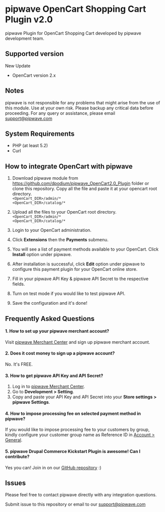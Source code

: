pipwave OpenCart Shopping Cart Plugin v2.0
==========================================
pipwave Plugin for OpenCart Shopping Cart developed by pipwave development team.

Supported version
-----------------
New Update
- OpenCart version 2.x

Notes
-----
pipwave is not responsible for any problems that might arise from the use of this module. 
Use at your own risk. Please backup any critical data before proceeding. For any query or 
assistance, please email support@pipwave.com

System Requirements
--------------------
* PHP (at least 5.2)
* Curl

How to integrate OpenCart with pipwave
-----------------------------------------
1. Download pipwave module from https://github.com/dpodium/pipwave_OpenCart2.0_Plugin folder or clone this repository. Copy all the file and paste it at your opencart root directory.  
`<OpenCart_DIR>/admin/*`  
`<OpenCart_DIR>/catalog/*`

2. Upload all the files to your OpenCart root directory.
`<OpenCart_DIR>/admin/*`  
`<OpenCart_DIR>/catalog/*`

3. Login to your OpenCart administration.

4. Click **Extensions** then the **Payments** submenu.

5. You will see a list of payment methods available to your OpenCart. Click **Install** option under pipwave.

6. After installation is successful, click **Edit** option under pipwave to configure this payment plugin for your OpenCart online store.

7. Fill in your pipwave API Key & pipwave API Secret to the respective fields.

8. Turn on test mode if you would like to test pipwave API.

9. Save the configuration and it's done!


Frequently Asked Questions
--------------------------

#### 1. How to set up your pipwave merchant account?

Visit [pipwave Merchant Center](https://merchant.pipwave.com/site/signup/ "signup pipwave Merchant Center") and sign up pipwave merchant account.

#### 2. Does it cost money to sign up a pipwave account?

No. It's FREE.

#### 3. How to get pipwave API Key and API Secret?

1. Log in to [pipwave Merchant Center](https://merchant.pipwave.com/site/login/ "login pipwave Merchant Center").
2. Go to **Development > Setting**.
3. Copy and paste your API Key and API Secret into your **Store settings > pipwave Settings**.

#### 4. How to impose processing fee on selected payment method in pipwave?

If you would like to impose processing fee to your customers by group, kindly configure your customer group name as Reference ID in [Account > General](https://merchant.pipwave.com/account/set-processing-fee-group#general-processing-fee-group).


#### 5. pipwave Drupal Commerce Kickstart Plugin is awesome! Can I contribute?

Yes you can! Join in on our [GitHub repository](https://github.com/dpodium/pipwave_OpenCart2.0_Plugin/) :)

Issues
------
Please feel free to contact pipwave directly with any integration questions.

Submit issue to this repository or email to our support@pipwave.com